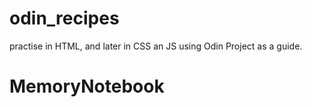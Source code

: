 # odin_recipes
practise in HTML, and later in CSS an JS using Odin Project as a guide.
# MemoryNotebook
